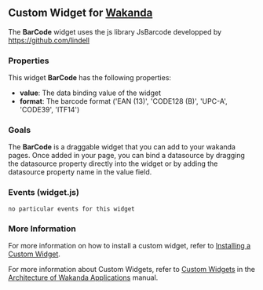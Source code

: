 ## Custom Widget for [Wakanda](http://wakanda.org)
The __BarCode__ widget uses the js library JsBarcode developped by  https://github.com/lindell

### Properties
This widget __BarCode__ has the following properties: 

* __value__: The data binding value of the widget
* __format__: The barcode format ('EAN (13)',  'CODE128 (B)', 'UPC-A', 'CODE39', 'ITF14') 

### Goals
The __BarCode__ is a draggable widget that you can add to your wakanda pages. Once added in your page, you can bind a datasource by dragging the datasource property directly into the widget or by adding the datasource property name in the value field. 


### Events (widget.js)

```
no particular events for this widget
```


### More Information
For more information on how to install a custom widget, refer to [Installing a Custom Widget](http://doc.wakanda.org/WakandaStudio0/help/Title/en/page3869.html#1027761).

For more information about Custom Widgets, refer to [Custom Widgets](http://doc.wakanda.org/Wakanda0.v5/help/Title/en/page3863.html "Custom Widgets") in the [Architecture of Wakanda Applications](http://doc.wakanda.org/Wakanda0.v5/help/Title/en/page3844.html "Architecture of Wakanda Applications") manual.

